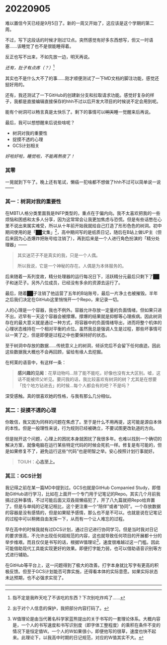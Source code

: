 # 20220905

难以置信今天已经是9月5日了。新的一周又开始了，这应该是这个学期的第二周。

不过，写下这段话的时候才刚过12点。突然感觉有好多东西想写，但又一时语塞……该睡觉了也不是很能睡得着。

反正也写不出来，不如先放一边，明天再说。

*还有，肚子有点疼（？）*[^1]

[^1]:指不定是我昨天吃了不该吃的东西？下次别吃炸鸡了……

其实也不是什么大不了的事……刚才顺便测试了一下MD文档的脚注功能，感觉还挺好用的。

还有，我还测试了一下GitHub的创建新分支和拉取请求功能。感觉好复杂的样子，我都是直接编辑直接保存的hhh不过以后开发大项目的时候说不定会用到呢。

能有个树洞可以畅言真是太快乐了。剩下的事情可以~~明天~~睡一觉醒来后再说。

最后，我可以想想醒来后说些啥呢？

- 树洞对我的重要性
- 捉摸不透的心理
- GCS计划相关

*好啦好啦，睡觉啦，不能再熬夜了！*

### 其零

一晃就到下午了。晚上还有笔试，懒癌一犯啥都不想做了hhh不过可以简单说一说——

### 其一：树洞对我的重要性

在MBTI人格分类里面我是INFP类型的，重点在于偏内向。我不太喜欢把我的一些烦恼和困惑和太多人分享，因为这常常会让我更加焦虑与恐慌。但是有些话憋在心里不说出来属实难受，所以从十年前开始我就给自己打造了形形色色的树洞。初中期间使用的是「██文集」[^2]，高中期间写的是纸质日记，随后在B站上做UP主（但后来因为心态爆炸把账号给注销了），再到后来是一个人进行角色扮演的「精分处理器」——

[^2]:出于对个人信息的保护，我把部分内容打码了。

>其实迷茫子不是真实的我，只是一个人偶。
>
>所以我说，它是一个神秘的存在。人偶是为本体服务的。

后来随着一系列变故，精分处理器的运行每况日下，活跃精分元最后只剩下了██子和迷茫子。另外八位成员，已经没有多余的资源去运行了。

最后，随着██子注销了他运营了五年的B站账号，最后一片净土也被摧毁。半年之后我们决定在GitHub这里悄悄开一个Repo，来记录一切。

人的心理是一个容器，我也不例外。容器允许存放一定量的负面情绪，但如果只进不出，迟早有一天这个容器会被撑爆。撑爆的结果就是抑郁等心理疾病。因此树洞存在的最大意义就是通过一种方式，将容器中的负面情绪导出，进而将整个机体的心理状态维持在一个相对平衡的点位。虽然我总是强调人生是过程，那些坏事情可以一笑了之，但是即便是过程之中也要保持好的状态。

至于树洞中存放的数据……传统意义上的树洞，倾诉完后不会留下任何痕迹。因此这些数据我大概也不会再回顾，留给有缘人去挖掘。

在柯莱的语音中，有这样一条：

> **感兴趣的见闻**：花草动物吗…除了能不能吃，好像也没有太大区别。嘘，这话不能被师父听见。要问我的话，我比较喜欢有树洞的树？尤其是在想要「找个地方钻进去」的时候…每个人都会有的吧？不是吗？

深受感触。真的很喜欢她的性格，与我有那么几分相似。

### 其二：捉摸不透的心理

你敢信，我又因为同样的问题在焦虑了。至于是什么不用再提，这可能是源自本体的本性。但是一般理性来说，行为规则已经被确立，不要试图更改轨道的方向。

但是抛开这个问题，心理上的困扰本身就困扰了我很多年。也难以找到一个确切的解决方案，就像电脑在运行某些特定代码的时候会死机一样。修复是有可能的，但是如果修复不了，避免运行这些“代码”也是明智之举。安心按照计划行事就好。

>TOIUH：**心态至上。**

### 其三：GCS计划

我记得之前在某一篇MD中提到过。GCS也就是GitHub Companied Study，即借助GitHub进行学习，比如在上面开一个专门用于记笔记的Repo。其实几个月前我搞过这种事情，不过可能后面又双叒叕懒癌犯了，开了八九篇就把Repo给弃置了。但是与单纯的记笔记相比，这个更注重一个“陪伴”或者“协同”。一个存放数据的容器是没有感情的，但是如果赋予感情，那么也不是不可以。也就是说在记笔记的过程中可以稍微自由发挥一下，从而有一个让人难忘的过程。

早在高中的时候我就有过DCS计划，通过日记进行协同学习。但是当时我对日记的要求很高，不允许出现任何超规范的内容，这也就导致任何项目的开展都十分的举步维艰。而且仅仅是书写的话，根据W值理论[^3]，速度很难越过这一门槛。因此可能借助现代工具能实现更好的效果。即便打字能力弱，也可以借助语音识别等方式进行辅助。

在GitHub等平台上，这一问题得到了极大的改善。打字本身就比写字有更高的积极反馈。但至于GCS计划能否可靠实施，还得看本体的实际意愿。如果实际状态未达预期，也不必强求实现了。

[^3]:W值理论是由当代著名科学家蓝熊提出的关于书写的一套理论体系。大概内容是，一个人的书写速度和书写识别度（即字体工整程度）的乘积在条件不变的情况下是恒定值W。一个人的W如果很小，即便他写的很草，速度也快不起来。此理论下，以我高中时期的日记规范，对应的W值其实不大。

---
